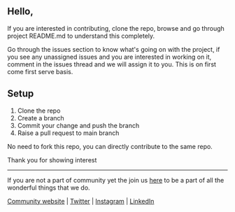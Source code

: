 ## Hello,

If you are interested in contributing, clone the repo, browse and go through project README.md to understand this completely.  

Go through the issues section to know what's going on with the project, if you see any unassigned issues and you are interested in working on it,
comment in the issues thread and we will assign it to you. This is on first come first serve basis.

## Setup

1. Clone the repo
2. Create a branch 
3. Commit your change and push the branch
4. Raise a pull request to main branch

No need to fork this repo, you can directly contribute to the same repo.

Thank you for showing interest

----
If you are not a part of community yet the join us [here](https://gdg.community.dev/gdg-hubli/) to be a part of all the wonderful things that we do. 



[Community website](https://gdg.community.dev/gdg-hubli) | [Twitter](https://twitter.com/GDGHubli) | [Instagram](https://www.instagram.com/gdghubli) | [LinkedIn](https://www.linkedin.com/company/gdghubli)
